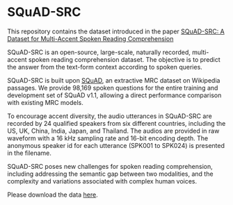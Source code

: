 # SQuAD-SRC
This repository contains the dataset introduced in the paper [SQuAD-SRC: A Dataset for Multi-Accent Spoken Reading Comprehension](https://www.ijcai.org/proceedings/2023/0578.pdf)

SQuAD-SRC is an open-source, large-scale, naturally recorded, multi-accent spoken reading comprehension dataset. The objective is to predict the answer from the text-form context according to spoken queries. 

SQuAD-SRC is built upon [SQuAD](https://rajpurkar.github.io/SQuAD-explorer/), an extractive MRC dataset on Wikipedia passages. We provide 98,169 spoken questions for the entire training and development set of SQuAD v1.1, allowing a direct performance comparison with existing MRC models.

To encourage accent diversity, the audio utterances in SQuAD-SRC are recorded by 24 qualified speakers from six different countries, including the US, UK, China, India, Japan, and Thailand. The audios are provided in raw waveform with a 16 kHz sampling rate and 16-bit encoding depth. The anonymous speaker id for each utterance (SPK001 to SPK024) is presented in the filename.

SQuAD-SRC poses new challenges for spoken reading comprehension, including addressing the semantic gap between two modalities, and the complexity and variations associated with complex human voices.

Please download the data [here](https://drive.google.com/drive/folders/1f95kfMInB1ohM33vGoHdlL_LRm6CFASz?usp=drive_link).
